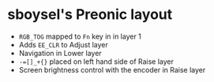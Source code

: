 # sboysel's Preonic layout

- `RGB_TOG` mapped to `Fn` key in in layer 1
- Adds `EE_CLR` to Adjust layer
- Navigation in Lower layer
- `-=[]_+{}` placed on left hand side of Raise layer
- Screen brightness control with the encoder in Raise layer
